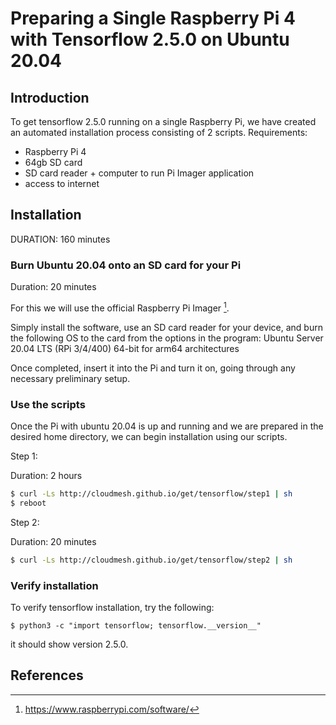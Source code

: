 # Preparing a Single Raspberry Pi 4 with Tensorflow 2.5.0 on Ubuntu 20.04

## Introduction
To get tensorflow 2.5.0 running on a single Raspberry Pi, we have created an automated installation process consisting of 2 scripts.
Requirements:
- Raspberry Pi 4
- 64gb SD card
- SD card reader + computer to run Pi Imager application
- access to internet

## Installation
DURATION: 160 minutes

### Burn Ubuntu 20.04 onto an SD card for your Pi
Duration: 20 minutes

For this we will use the official Raspberry Pi Imager [^ref2].

Simply install the software, use an SD card reader for your device, and burn the following OS to the card from the options in the program:
Ubuntu Server 20.04 LTS (RPi 3/4/400) 64-bit for arm64 architectures

Once completed, insert it into the Pi and turn it on, going through any necessary preliminary setup.

### Use the scripts
Once the Pi with ubuntu 20.04 is up and running and we are prepared in the desired home directory, we can begin installation using our scripts.

Step 1:

Duration: 2 hours

```bash
$ curl -Ls http://cloudmesh.github.io/get/tensorflow/step1 | sh
$ reboot
```

Step 2:

Duration: 20 minutes

```bash
$ curl -Ls http://cloudmesh.github.io/get/tensorflow/step2 | sh
```

### Verify installation
To verify tensorflow installation, try the following:

```
$ python3 -c "import tensorflow; tensorflow.__version__"
```
it should show version 2.5.0.

## References
[^ref2]: https://www.raspberrypi.com/software/
